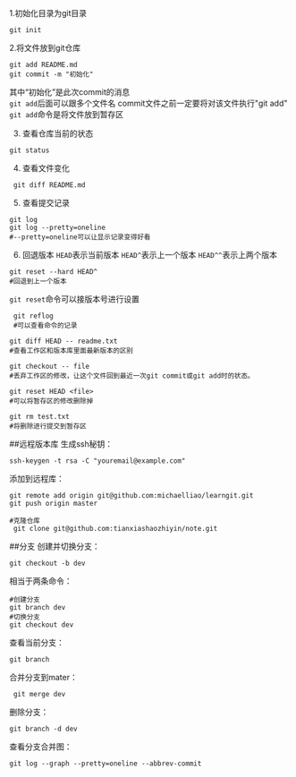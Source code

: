 1.初始化目录为git目录
```shell
git init
```
2.将文件放到git仓库
```shell
git add README.md
git commit -m "初始化"
```

其中“初始化”是此次commit的消息     
`git add`后面可以跟多个文件名
commit文件之前一定要将对该文件执行"git add"
`git add`命令是将文件放到暂存区

3. 查看仓库当前的状态
```shell
git status
```

4. 查看文件变化
```shell
 git diff README.md
```
5. 查看提交记录
```shell
git log
git log --pretty=oneline
#--pretty=oneline可以让显示记录变得好看
```

6. 回退版本
`HEAD`表示当前版本
`HEAD^`表示上一个版本
`HEAD^^`表示上两个版本
```shell
git reset --hard HEAD^
#回退到上一个版本
```
`git reset`命令可以接版本号进行设置

```shell
 git reflog
 #可以查看命令的记录
```

```shell
git diff HEAD -- readme.txt
#查看工作区和版本库里面最新版本的区别
```


```shell
git checkout -- file
#丢弃工作区的修改，让这个文件回到最近一次git commit或git add时的状态。
```

```shell
git reset HEAD <file>
#可以将暂存区的修改删除掉
```

```shell
git rm test.txt
#将删除进行提交到暂存区
```

##远程版本库
生成ssh秘钥：
```shell
ssh-keygen -t rsa -C "youremail@example.com"
```

添加到远程库：
```shell
git remote add origin git@github.com:michaelliao/learngit.git
git push origin master
```


```shell
#克隆仓库
 git clone git@github.com:tianxiashaozhiyin/note.git
```

##分支
创建并切换分支：
```shell
git checkout -b dev
```

相当于两条命令：
```shell
#创建分支
git branch dev
#切换分支
git checkout dev
```
查看当前分支：
```shell
git branch
```
合并分支到mater：
```shell
 git merge dev
```
删除分支：
```shell
git branch -d dev
```
查看分支合并图：
```shell
git log --graph --pretty=oneline --abbrev-commit
```